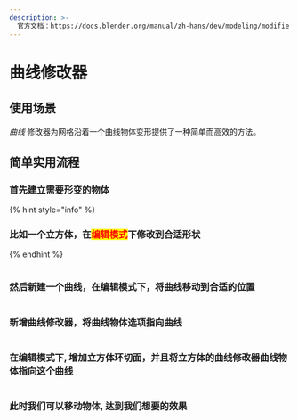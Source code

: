 ```yaml
---
description: >-
  官方文档：https://docs.blender.org/manual/zh-hans/dev/modeling/modifiers/deform/curve.html
---
```


# 曲线修改器

## 使用场景

_曲线_ 修改器为网格沿着一个曲线物体变形提供了一种简单而高效的方法。

## 简单实用流程

### 首先建立需要形变的物体

{% hint style="info" %}
### 比如一个立方体，在<mark style="color:red;">编辑模式</mark>下修改到合适形状
{% endhint %}

<figure><img src="../.gitbook/assets/添加立方体.gif" alt=""><figcaption></figcaption></figure>

### 然后新建一个曲线，在编辑模式下，将曲线移动到合适的位置

<figure><img src="../.gitbook/assets/曲线移动到合适的位置.gif" alt=""><figcaption></figcaption></figure>

### 新增曲线修改器，将曲线物体选项指向曲线

<figure><img src="../.gitbook/assets/添加曲线修改器.gif" alt=""><figcaption></figcaption></figure>

### 在编辑模式下, 增加立方体环切面，并且将立方体的曲线修改器曲线物体指向这个曲线

<figure><img src="../.gitbook/assets/增加物体环切面.gif" alt=""><figcaption></figcaption></figure>

### 此时我们可以移动物体, 达到我们想要的效果

<figure><img src="../.gitbook/assets/移动物体.gif" alt=""><figcaption></figcaption></figure>

&#x20;







